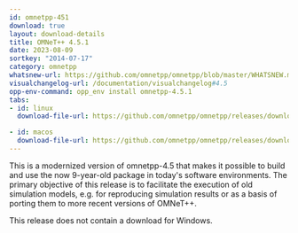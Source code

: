 ```yaml
---
id: omnetpp-451
download: true
layout: download-details
title: OMNeT++ 4.5.1
date: 2023-08-09
sortkey: "2014-07-17"
category: omnetpp
whatsnew-url: https://github.com/omnetpp/omnetpp/blob/master/WHATSNEW.md#omnet-451-august-2023
visualchangelog-url: /documentation/visualchangelog#4.5
opp-env-command: opp_env install omnetpp-4.5.1
tabs:
- id: linux
  download-file-url: https://github.com/omnetpp/omnetpp/releases/download/omnetpp-4.5.1/omnetpp-4.5.1-src.tgz

- id: macos
  download-file-url: https://github.com/omnetpp/omnetpp/releases/download/omnetpp-4.5.1/omnetpp-4.5.1-src.tgz
---
```


This is a modernized version of omnetpp-4.5 that makes it possible to build and use the now 9-year-old package in today's software environments. The primary objective of this release is to facilitate the execution of old simulation models, e.g. for reproducing simulation results or as a basis of porting them to more recent versions of OMNeT++.

This release does not contain a download for Windows.